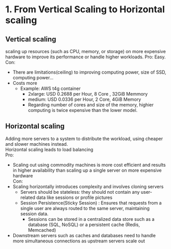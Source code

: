 # 1. From Vertical Scaling to Horizontal scaling
## Vertical scaling
scaling up resources (such as CPU, memory, or storage) on more expensive hardware to improve its performance or handle higher workloads. 
Pro: Easy.  
Con:  
- There are limitations(ceiling) to improving computing power, size of SSD, computing power...
- Costs more
  + Example: AWS t4g container
    - 2xlarge: USD 0.2688 per Hour, 8 Core , 32GiB Memmory
    - medium: USD 0.0336 per Hour, 2 Core, 4GiB Memory
    - Regarding number of cores and size of the memory, highier computing is twice expensive than the lower model.

## Horizontal scaling
Adding more servers to a system to distribute the workload, using cheaper and slower machines instead.  
Horizontal scaling leads to load balancing   
Pro: 
- Scaling out using commodity machines is more cost efficient and results in higher availability than scaling up a single server on more expensive hardware  
Con:
- Scaling horizontally introduces complexity and involves cloning servers
  + Servers should be stateless: they should not contain any user-related data like sessions or profile pictures
  + Session Persistence(Sticky Session) : Ensures that requests from a single user are always routed to the same server, maintaining session data.
    - Sessions can be stored in a centralized data store such as a database (SQL, NoSQL) or a persistent cache (Redis, Memcached)
- Downstream servers such as caches and databases need to handle more simultaneous connections as upstream servers scale out